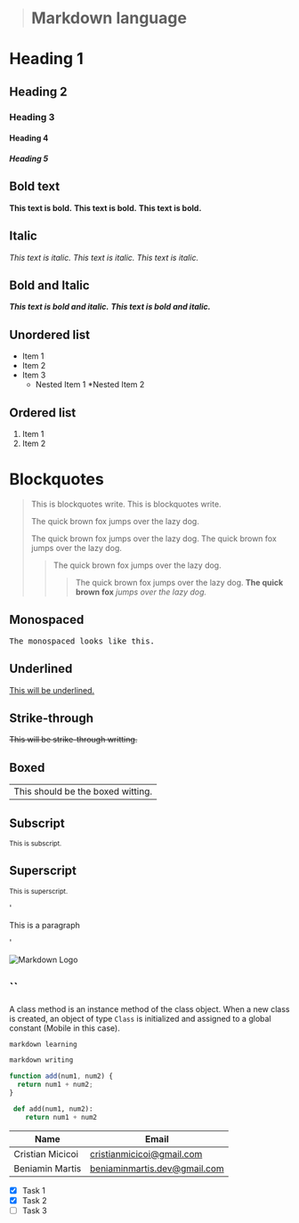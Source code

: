 > # Markdown language

# Heading 1

## Heading 2

### Heading 3

#### Heading 4

##### Heading 5

## **Bold text**

**This text is bold.**
**This text is bold.**
<strong>This text is bold.</strong>

## **Italic**

_This text is italic._
_This text is italic._
<em>This text is italic.</em>

## **Bold and Italic**

**_This text is bold and italic._**
<strong><em>This text is bold and italic.</em></strong>

## **Unordered list**

<!-- UL -->

- Item 1
- Item 2
- Item 3
  - Nested Item 1
    \*Nested Item 2

## **Ordered list**

<!-- OL -->

1. Item 1
1. Item 2

# **Blockquotes**

> This is blockquotes write.
> This is blockquotes write.
>
> The quick brown fox jumps over the lazy dog.
>
> The quick brown fox jumps over the lazy dog.
> The quick brown fox jumps over the lazy dog.
>
> > The quick brown fox jumps over the lazy dog.
> >
> > > The quick brown fox jumps over the lazy dog.
> > > **The quick brown fox** _jumps over the lazy dog._

## **Monospaced**

<samp>The monospaced looks like this.</samp>

## **Underlined**

<ins>This will be underlined.</ins>

## **Strike-through**

~~This will be strike-through writting.~~

## **Boxed**

<table><tr><td>This should be the boxed witting.</td></tr></table>

## **Subscript**

<sub>This is subscript.</sub>

## **Superscript**

<sup>This is superscript.</sup>

<!-- Inline Code Block--> '<p>This is a paragraph</p>'

<!-- Images -->

![Markdown Logo](https://markdown-here.com/img/icon256.png)

<!--Github Markdown -->

## **``**

A class method is an instance method of the class object. When a new class is created, an object of type `Class` is initialized and assigned to a global constant (Mobile in this case).

<!-- Code Blocks-->

```bash
markdown learning

markdown writing
```

```javascript
function add(num1, num2) {
  return num1 + num2;
}
```

```python
 def add(num1, num2):
    return num1 + num2
```

<!-- Tables -->

| Name             | Email                        |
| ---------------- | ---------------------------- |
| Cristian Micicoi | cristianmicicoi@gmail.com    |
| Beniamin Martis  | beniaminmartis.dev@gmail.com |

<!-- Task Lists -->

- [x] Task 1
- [x] Task 2
- [ ] Task 3
